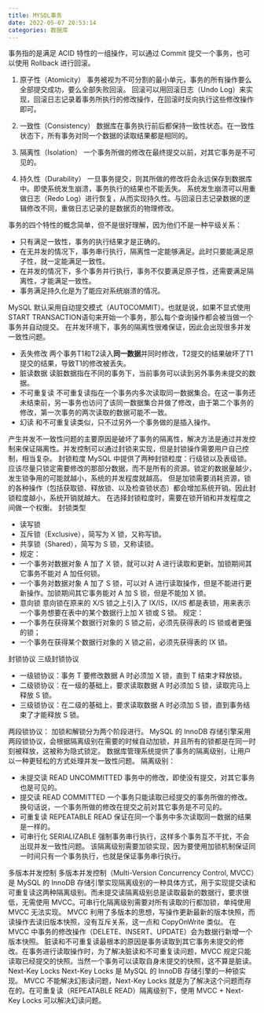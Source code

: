 ```yaml
---
title: MYSQL事务
date: 2022-05-07 20:53:14
categories: 数据库
---
```

事务指的是满足 ACID 特性的一组操作，可以通过 Commit 提交一个事务，也可以使用 Rollback 进行回滚。

1. 原子性（Atomicity）
事务被视为不可分割的最小单元，事务的所有操作要么全部提交成功，要么全部失败回滚。
回滚可以用回滚日志（Undo Log）来实现，回滚日志记录着事务所执行的修改操作，在回滚时反向执行这些修改操作即可。

2. 一致性（Consistency）
数据库在事务执行前后都保持一致性状态。在一致性状态下，所有事务对同一个数据的读取结果都是相同的。

3. 隔离性（Isolation）
一个事务所做的修改在最终提交以前，对其它事务是不可见的。

4. 持久性（Durability）
一旦事务提交，则其所做的修改将会永远保存到数据库中。即使系统发生崩溃，事务执行的结果也不能丢失。
系统发生崩溃可以用重做日志（Redo Log）进行恢复，从而实现持久性。与回滚日志记录数据的逻辑修改不同，重做日志记录的是数据页的物理修改。

事务的四个特性的概念简单，但不是很好理解，因为他们不是一种平级关系：
   - 只有满足一致性，事务的执行结果才是正确的。
   - 在无并发的情况下，事务串行执行，隔离性一定能够满足。此时只要能满足原子性，就一定能满足一致性。
   - 在并发的情况下，多个事务并行执行，事务不仅要满足原子性，还需要满足隔离性，才能满足一致性。
   - 事务满足持久化是为了能应对系统崩溃的情况。

MySQL 默认采用自动提交模式（AUTOCOMMIT）。也就是说，如果不显式使用START TRANSACTION语句来开始一个事务，那么每个查询操作都会被当做一个事务并自动提交。
在并发环境下，事务的隔离性很难保证，因此会出现很多并发一致性问题。

   - 丢失修改
两个事务T1和T2读入**同一数据**并同时修改，T2提交的结果破坏了T1提交的结果，导致T1的修改被丢失。
   - 脏读数据
读脏数据指在不同的事务下，当前事务可以读到另外事务未提交的数据。
   - 不可重复读
不可重复读指在一个事务内多次读取同一数据集合。在这一事务还未结束前，另一事务也访问了该同一数据集合并做了修改，由于第二个事务的修改，第一次事务的两次读取的数据可能不一致。
   - 幻读
和不可重复读类似，只不过另外一个事务做的是插入操作。

产生并发不一致性问题的主要原因是破坏了事务的隔离性，解决方法是通过并发控制来保证隔离性。并发控制可以通过封锁来实现，但是封锁操作需要用户自己控制，相当复杂。
封锁粒度
MySQL 中提供了两种封锁粒度：行级锁以及表级锁。
应该尽量只锁定需要修改的那部分数据，而不是所有的资源。锁定的数据量越少，发生锁争用的可能就越小，系统的并发程度就越高。
但是加锁需要消耗资源，锁的各种操作（包括获取锁、释放锁、以及检查锁状态）都会增加系统开销。因此封锁粒度越小，系统开销就越大。
在选择封锁粒度时，需要在锁开销和并发程度之间做一个权衡。
封锁类型

   - 读写锁
   - 互斥锁（Exclusive），简写为 X 锁，又称写锁。
   - 共享锁（Shared），简写为 S 锁，又称读锁。
   - 规定：
   - 一个事务对数据对象 A 加了 X 锁，就可以对 A 进行读取和更新。加锁期间其它事务不能对 A 加任何锁。
   - 一个事务对数据对象 A 加了 S 锁，可以对 A 进行读取操作，但是不能进行更新操作。加锁期间其它事务能对 A 加 S 锁，但是不能加 X 锁。
   - 意向锁
意向锁在原来的 X/S 锁之上引入了 IX/IS，IX/IS 都是表锁，用来表示一个事务想要在表中的某个数据行上加 X 锁或 S 锁。
规定：
   - 一个事务在获得某个数据行对象的 S 锁之前，必须先获得表的 IS 锁或者更强的锁；
   - 一个事务在获得某个数据行对象的 X 锁之前，必须先获得表的 IX 锁。

封锁协议
三级封锁协议

   - 一级锁协议：事务 T 要修改数据 A 时必须加 X 锁，直到 T 结束才释放锁。
   - 二级锁协议：在一级的基础上，要求读取数据 A 时必须加 S 锁，读取完马上释放 S 锁。
   - 三级锁协议：在二级的基础上，要求读取数据 A 时必须加 S 锁，直到事务结束了才能释放 S 锁。

两段锁协议： 加锁和解锁分为两个阶段进行。
MySQL 的 InnoDB 存储引擎采用两段锁协议，会根据隔离级别在需要的时候自动加锁，并且所有的锁都是在同一时刻被释放，这被称为隐式锁定。
数据库管理系统提供了事务的隔离级别，让用户以一种更轻松的方式处理并发一致性问题。
隔离级别：

   - 未提交读 READ UNCOMMITTED
事务中的修改，即使没有提交，对其它事务也是可见的。
   - 提交读 READ COMMITTED
一个事务只能读取已经提交的事务所做的修改。换句话说，一个事务所做的修改在提交之前对其它事务是不可见的。
   - 可重复读 REPEATABLE READ
保证在同一个事务中多次读取同一数据的结果是一样的。
   - 可串行化 SERIALIZABLE
强制事务串行执行，这样多个事务互不干扰，不会出现并发一致性问题。
该隔离级别需要加锁实现，因为要使用加锁机制保证同一时间只有一个事务执行，也就是保证事务串行执行。

多版本并发控制
多版本并发控制（Multi-Version Concurrency Control, MVCC）是 MySQL 的 InnoDB 存储引擎实现隔离级别的一种具体方式，用于实现提交读和可重复读这两种隔离级别。而未提交读隔离级别总是读取最新的数据行，要求很低，无需使用 MVCC。可串行化隔离级别需要对所有读取的行都加锁，单纯使用 MVCC 无法实现。
MVCC 利用了多版本的思想，写操作更新最新的版本快照，而读操作去读旧版本快照，没有互斥关系，这一点和 CopyOnWrite 类似。
在 MVCC 中事务的修改操作（DELETE、INSERT、UPDATE）会为数据行新增一个版本快照。
脏读和不可重复读最根本的原因是事务读取到其它事务未提交的修改。在事务进行读取操作时，为了解决脏读和不可重复读问题，MVCC 规定只能读取已经提交的快照。当然一个事务可以读取自身未提交的快照，这不算是脏读。
Next-Key Locks
Next-Key Locks 是 MySQL 的 InnoDB 存储引擎的一种锁实现。
MVCC 不能解决幻影读问题，Next-Key Locks 就是为了解决这个问题而存在的。在可重复读（REPEATABLE READ）隔离级别下，使用 MVCC + Next-Key Locks 可以解决幻读问题。
